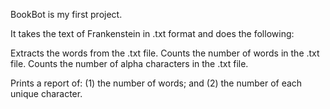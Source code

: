 BookBot is my first project.

It takes the text of Frankenstein in .txt format and does the following:

Extracts the words from the .txt file.
Counts the number of words in the .txt file.
Counts the number of alpha characters in the .txt file.

Prints a report of: (1) the number of words; and (2) the number of 
each unique character.